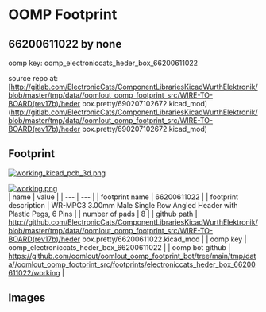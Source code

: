 # OOMP Footprint  
## 66200611022  by none  
  
oomp key: oomp_electroniccats_heder_box_66200611022  
  
source repo at: [http://gitlab.com/ElectronicCats/ComponentLibrariesKicadWurthElektronik/blob/master/tmp/data//oomlout_oomp_footprint_src/WIRE-TO-BOARD(rev17b)/heder box.pretty/690207102672.kicad_mod](http://gitlab.com/ElectronicCats/ComponentLibrariesKicadWurthElektronik/blob/master/tmp/data//oomlout_oomp_footprint_src/WIRE-TO-BOARD(rev17b)/heder box.pretty/690207102672.kicad_mod)  
## Footprint  
  
[![working_kicad_pcb_3d.png](working_kicad_pcb_3d_600.png)](working_kicad_pcb_3d.png)  
  
[![working.png](working_600.png)](working.png)  
| name | value | 
| --- | --- | 
| footprint name | 66200611022 | 
| footprint description | WR-MPC3 3.00mm Male Single Row Angled Header with Plastic Pegs, 6 Pins | 
| number of pads | 8 | 
| github path | http://github.com/ElectronicCats/ComponentLibrariesKicadWurthElektronik/blob/master/tmp/data//oomlout_oomp_footprint_src/WIRE-TO-BOARD(rev17b)/heder box.pretty/66200611022.kicad_mod | 
| oomp key | oomp_electroniccats_heder_box_66200611022 | 
| oomp bot github | https://github.com/oomlout/oomlout_oomp_footprint_bot/tree/main/tmp/data//oomlout_oomp_footprint_src/footprints/electroniccats_heder_box_66200611022/working | 
## Images  
